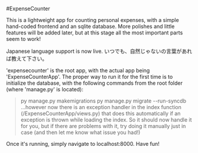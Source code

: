 #ExpenseCounter

This is a lightweight app for counting personal expenses, with a simple hand-coded frontend and an sqlite database. More polishes and little features will be added later, but at this stage all the most important parts seem to work!

Japanese language support is now live. いつでも、自然じゃないの言葉があれば教えて下さい。

'expensecounter' is the root app, with the actual app being 'ExpenseCounterApp'. The proper way to run it for the first time is to initialize the database, with the following commands from the root folder (where 'manage.py' is located):
>py manage.py makemigrations
>py manage.py migrate --run-syncdb
...however now there is an exception handler in the index function (/ExpenseCounterApp/views.py) that does this automatically if an exception is thrown while loading the index. So it should now handle it for you, but if there are problems with it, try doing it manually just in case (and then let me know what issue you had!)

Once it's running, simply navigate to localhost:8000. Have fun!